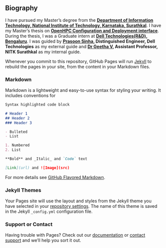 ## Biography

I have pursued my Master’s degree from the [**Department of Information Technology, National Institute of Technology, Karnataka, Surathkal**](https://infotech.nitk.ac.in/). I have my Master’s thesis on [**OpenHPC Configuration and Deployment interface**](https://vimeo.com/422771106). During the thesis, I was a Graduate intern at [**Dell Technologies(R&D), Bengaluru**](https://www.delltechnologies.com/). I was guided by **[Prasoon Sinha](https://www.linkedin.com/in/prasoon-sinha-672ba23/), Distinguished Engineer, Dell Technologies** as my external guide and **[Dr Geetha V](https://infotech.nitk.ac.in/faculty/geetha-v), Assistant Professor, NITK Surathkal** as my internal guide.

Whenever you commit to this repository, GitHub Pages will run [Jekyll](https://jekyllrb.com/) to rebuild the pages in your site, from the content in your Markdown files.

### Markdown

Markdown is a lightweight and easy-to-use syntax for styling your writing. It includes conventions for

```markdown
Syntax highlighted code block

# Header 1
## Header 2
### Header 3

- Bulleted
- List

1. Numbered
2. List

**Bold** and _Italic_ and `Code` text

[Link](url) and ![Image](src)
```

For more details see [GitHub Flavored Markdown](https://guides.github.com/features/mastering-markdown/).

### Jekyll Themes

Your Pages site will use the layout and styles from the Jekyll theme you have selected in your [repository settings](https://github.com/pulaksahoo/pulaksahoo.github.io/settings). The name of this theme is saved in the Jekyll `_config.yml` configuration file.

### Support or Contact

Having trouble with Pages? Check out our [documentation](https://help.github.com/categories/github-pages-basics/) or [contact support](https://github.com/contact) and we’ll help you sort it out.
